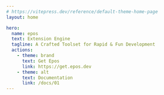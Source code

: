 ```yaml
---
# https://vitepress.dev/reference/default-theme-home-page
layout: home

hero:
  name: epos
  text: Extension Engine
  tagline: A Crafted Toolset for Rapid & Fun Development
  actions:
    - theme: brand
      text: Get Epos
      link: https://get.epos.dev
    - theme: alt
      text: Documentation
      link: /docs/01
---
```

